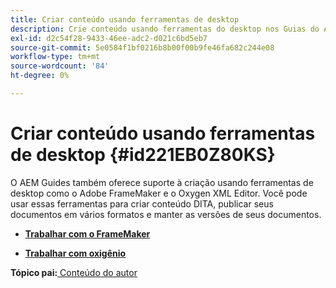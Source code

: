 ```yaml
---
title: Criar conteúdo usando ferramentas de desktop
description: Crie conteúdo usando ferramentas do desktop nos Guias do AEM. Saiba como trabalhar com o Adobe FrameMaker e o Editor XML do Oxygen para criar e publicar conteúdo DITA.
exl-id: d2c54f28-9433-46ee-adc2-d021c6bd5eb7
source-git-commit: 5e0584f1bf0216b8b00f00b9fe46fa682c244e08
workflow-type: tm+mt
source-wordcount: '84'
ht-degree: 0%

---
```


# Criar conteúdo usando ferramentas de desktop {#id221EB0Z80KS}

O AEM Guides também oferece suporte à criação usando ferramentas de desktop como o Adobe FrameMaker e o Oxygen XML Editor. Você pode usar essas ferramentas para criar conteúdo DITA, publicar seus documentos em vários formatos e manter as versões de seus documentos.

- **[Trabalhar com o FrameMaker](author-desktop-framemaker.md)**

- **[Trabalhar com oxigênio](author-desktop-oxygen.md)**


**Tópico pai:**[ Conteúdo do autor](authoring-content.md)

